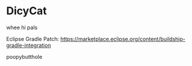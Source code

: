 # DicyCat

whee
hi pals

Eclipse Gradle Patch:
https://marketplace.eclipse.org/content/buildship-gradle-integration

poopybutthole